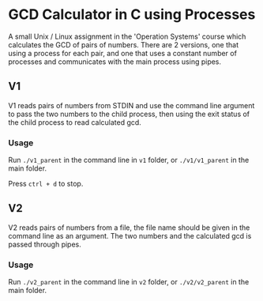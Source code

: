 # GCD Calculator in C using Processes

A small Unix / Linux assignment in the 'Operation Systems' course which calculates the GCD of pairs of numbers.
There are 2 versions, one that using a process for each pair, and one that uses a constant number of processes and communicates with the main process using pipes.


## V1

V1 reads pairs of numbers from STDIN and use the command line argument to pass the two numbers to the child process, then using the exit status of the child process to read calculated gcd.

### Usage

Run `./v1_parent` in the command line in `v1` folder, or `./v1/v1_parent` in the main folder.

Press `ctrl + d` to stop.



## V2

V2 reads pairs of numbers from a file, the file name should be given in the command line as an argument.
The two numbers and the calculated gcd is passed through pipes.

### Usage

Run `./v2_parent` in the command line in `v2` folder, or `./v2/v2_parent` in the main folder.
